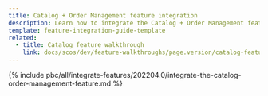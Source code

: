 ```yaml
---
title: Catalog + Order Management feature integration
description: Learn how to integrate the Catalog + Order Management feature connector into a Spryker project.
template: feature-integration-guide-template
related:
  - title: Catalog feature walkthrough
    link: docs/scos/dev/feature-walkthroughs/page.version/catalog-feature-walkthrough.html
---
```


{% include pbc/all/integrate-features/202204.0/integrate-the-catalog-order-management-feature.md %} <!-- To edit, see /_includes/pbc/all/integrate-features/202204.0/integrate-the-catalog-order-management-feature.md -->
